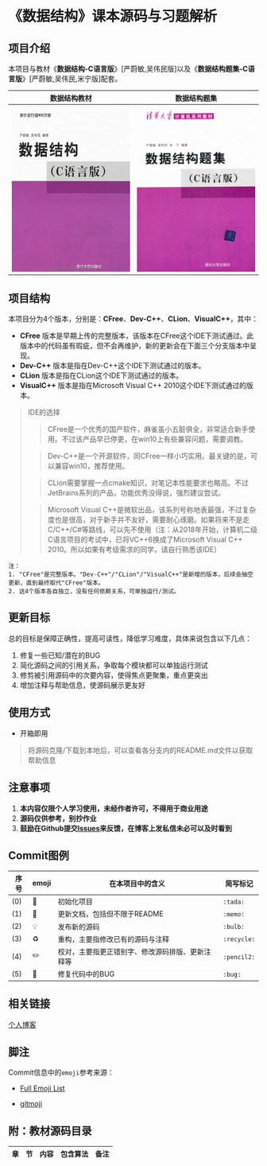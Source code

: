 # 《数据结构》课本源码与习题解析


## 项目介绍

本项目与教材《**数据结构-C语言版**》[严蔚敏,吴伟民版]以及《**数据结构题集-C语言版**》[严蔚敏,吴伟民,米宁版]配套。

|           数据结构教材           |           数据结构题集           |
| :----------------------------: | :----------------------------: |
| ![数据结构教材](数据结构教材.png) | ![数据结构题集](数据结构题集.png) |


## 项目结构

本项目分为4个版本，分别是：**CFree**、**Dev-C++**、**CLion**、**VisualC++**，其中：

- **CFree** 版本是早期上传的完整版本，该版本在CFree这个IDE下测试通过。此版本中的代码虽有瑕疵，但不会再维护，新的更新会在下面三个分支版本中呈现。
- **Dev-C++** 版本是指在Dev-C++这个IDE下测试通过的版本。
- **CLion** 版本是指在CLion这个IDE下测试通过的版本。
- **VisualC++** 版本是指在Microsoft Visual C++ 2010这个IDE下测试通过的版本。

> IDE的选择    
>> CFree是一个优秀的国产软件，麻雀虽小五脏俱全，非常适合新手使用。不过该产品早已停更，在win10上有些兼容问题，需要调教。    
>  
>> Dev-C++是一个开源软件，同CFree一样小巧实用。最关键的是，可以兼容win10，推荐使用。   
>  
>> CLion需要掌握一点cmake知识，对笔记本性能要求也略高。不过JetBrains系列的产品，功能优秀没得说，强烈建议尝试。    
>  
>> Microsoft Visual C++是微软出品，该系列号称地表最强，不过复杂度也是很高，对于新手并不友好，需要耐心琢磨。如果将来不是走C/C++/C#等路线，可以先不使用（注：从2018年开始，计算机二级C语言项目的考试中，已将VC++6换成了Microsoft Visual C++ 2010。所以如果有考级需求的同学，请自行熟悉该IDE）    

```
注：
1. "CFree"是完整版本。"Dev-C++"/"CLion"/"VisualC++"是新增的版本，后续会抽空更新，直到最终取代"CFree"版本。
2. 这4个版本各自独立，没有任何依赖关系，可单独运行/测试。
```


## 更新目标

总的目标是保障正确性，提高可读性，降低学习难度，具体来说包含以下几点：

1. 修复一些已知/潜在的BUG
2. 简化源码之间的引用关系，争取每个模块都可以单独运行测试
3. 修剪被引用源码中的次要内容，使得焦点更聚集，重点更突出
4. 增加注释与帮助信息，使源码展示更友好


## 使用方式

*   开箱即用

> 将源码克隆/下载到本地后，可以查看各分支内的README.md文件以获取帮助信息


## 注意事项

1. **本内容仅限个人学习使用，未经作者许可，不得用于商业用途**
2. **源码仅供参考，别抄作业**
3. **鼓励在Github提交[Issues](https://github.com/kangjianwei/Data-Structure/issues)来反馈，在博客上发私信未必可以及时看到**


## Commit图例

| 序号 |   emoji   |               在本项目中的含义               |   简写标记   |
| ---- | --------- | ------------------------------------------- | ----------- |
| (0) | :tada:    | 初始化项目                                   | `:tada:`    |
| (1) | :memo:    | 更新文档，包括但不限于README                  | `:memo:`    |
| (2) | :bulb:    | 发布新的源码                                 | `:bulb:`    |
| (3) | :recycle: | 重构，主要指修改已有的源码与注释               | `:recycle:` |
| (4) | :pencil2: | 校对，主要指更正错别字、修改源码排版、更新注释等 | `:pencil2:` |
| (5) | :bug:     | 修复代码中的BUG                              | `:bug:`     |


## 相关链接

[个人博客](http://www.cnblogs.com/kangjianwei101) 


## 脚注
    
Commit信息中的`emoji`参考来源：
    
* [Full Emoji List](https://unicode.org/emoji/charts/full-emoji-list.html)   
   
* [gitmoji](https://gitmoji.carloscuesta.me/) 


## 附：教材源码目录

| 章  | 节  | 内容 | 包含算法 | 备注 |
| :-- | :-- | :-- | :------ | :-- |
